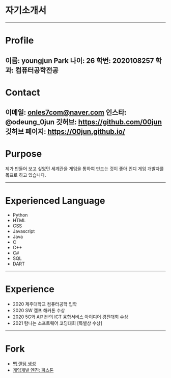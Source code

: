 자기소개서
==========

----------

# Profile
이름: youngjun Park
나이: 26
학번: 2020108257
학과: 컴퓨터공학전공
--------
# Contact
이메일: onles7com@naver.com
인스타: @odeung_0jun
깃허브: https://github.com/00jun
깃허브 페이지: https://00jun.github.io/
---
# Purpose
제가 만들어 보고 싶었던 세계관을 게임을 통하여 만드는 것이 좋아
인디 게임 개발자를 목표로 하고 있습니다.

---
# Experienced Language
- Python
- HTML
- CSS
- Javascript
- Java
- C
- C++
- C#
- SQL
- DART
-----
# Experience
- 2020 제주대학교 컴퓨터공학 입학
- 2020 SW 캠프 해커톤 수상
- 2020 5G와 AI기반의 ICT 융합서비스 아이디어 경진대회 수상
- 2021 탐나는 소프트웨어 코딩대회 [특별상 수상]
-----
# Fork
- [맵 랜덤 생성](https://github.com/00jun/DungeonTemplateLibrary)
- [게임개발 엔진: 피스톤](https://github.com/00jun/piston)
